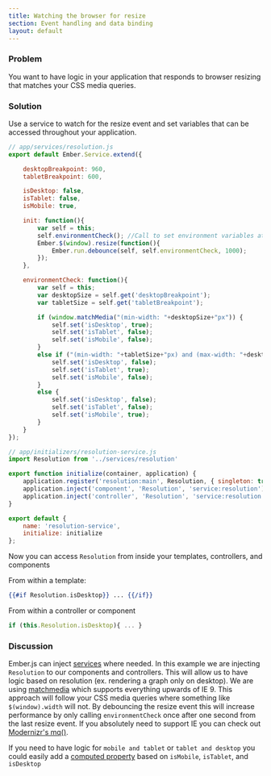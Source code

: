 ```yaml
---
title: Watching the browser for resize
section: Event handling and data binding
layout: default
---
```

### Problem
You want to have logic in your application that responds to browser resizing that matches your CSS media queries.

### Solution
Use a service to watch for the resize event and set variables that can be accessed throughout your application.

```js
// app/services/resolution.js
export default Ember.Service.extend({

    desktopBreakpoint: 960,
    tabletBreakpoint: 600,

    isDesktop: false,
    isTablet: false,
    isMobile: true,

    init: function(){
        var self = this;
        self.environmentCheck(); //Call to set environment variables at application start
        Ember.$(window).resize(function(){
            Ember.run.debounce(self, self.environmentCheck, 1000);
        });
    },

    environmentCheck: function(){
        var self = this;
        var desktopSize = self.get('desktopBreakpoint');
        var tabletSize = self.get('tabletBreakpoint');

        if (window.matchMedia("(min-width: "+desktopSize+"px")) {
            self.set('isDesktop', true);
            self.set('isTablet', false);
            self.set('isMobile', false);
        }
        else if ("(min-width: "+tabletSize+"px) and (max-width: "+desktopSize+"px)") {
            self.set('isDesktop', false);
            self.set('isTablet', true);
            self.set('isMobile', false);
        } 
        else {
            self.set('isDesktop', false);
            self.set('isTablet', false);
            self.set('isMobile', true);
        }
    }
});
```

```js
// app/initializers/resolution-service.js
import Resolution from '../services/resolution'

export function initialize(container, application) {
    application.register('resolution:main', Resolution, { singleton: true });
    application.inject('component', 'Resolution', 'service:resolution');
    application.inject('controller', 'Resolution', 'service:resolution');
}

export default {
    name: 'resolution-service',
    initialize: initialize
};
```

Now you can access `Resolution` from inside your templates, controllers, and components

From within a template:
```handlebars
{{#if Resolution.isDesktop}} ... {{/if}}
```

From within a controller or component
```js
if (this.Resolution.isDesktop){ ... }
```

### Discussion
Ember.js can inject [services](http://guides.emberjs.com/v2.0.0/services/) where needed. In this example we are injecting `Resolution` to our components and controllers. This will allow us to have logic based on resolution (ex. rendering a graph only on desktop). We are using [matchmedia](http://caniuse.com/#feat=matchmedia) which supports everything upwards of IE 9. This approach will follow your CSS media queries where something like `$(window).width` will not. By debouncing the resize event this will increase performance by only calling `environmentCheck` once after one second from the last resize event. If you absolutely need to support IE you can check out [Modernizr's mq()](http://modernizr.com/docs/#mq).

If you need to have logic for `mobile and tablet` or `tablet and desktop` you could easily add a [computed property](http://guides.emberjs.com/v2.0.0/object-model/computed-properties/) based on `isMobile`, `isTablet`, and `isDesktop`
